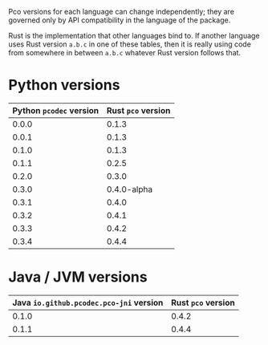 Pco versions for each language can change independently; they are governed only
by API compatibility in the language of the package.

Rust is the implementation that other languages bind to. If another language
uses Rust version `a.b.c` in one of these tables, then it is really using code
from somewhere in between `a.b.c` whatever Rust version follows that.

# Python versions

| Python `pcodec` version | Rust `pco` version |
|-------------------------|--------------------|
| 0.0.0                   | 0.1.3              |
| 0.0.1                   | 0.1.3              |
| 0.1.0                   | 0.1.3              |
| 0.1.1                   | 0.2.5              |
| 0.2.0                   | 0.3.0              |
| 0.3.0                   | 0.4.0-alpha        |
| 0.3.1                   | 0.4.0              |
| 0.3.2                   | 0.4.1              |
| 0.3.3                   | 0.4.2              |
| 0.3.4                   | 0.4.4              |

# Java / JVM versions

| Java `io.github.pcodec.pco-jni` version | Rust `pco` version |
|-----------------------------------------|--------------------|
| 0.1.0                                   | 0.4.2              |
| 0.1.1                                   | 0.4.4              |

